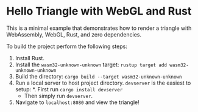 # Hello Triangle with WebGL and Rust

This is a minimal example that demonstrates how to render a triangle with WebAssembly, WebGL, Rust, and zero dependencies.

To build the project perform the following steps:

1. Install Rust.
2. Install the `wasm32-unknown-unknown` target: `rustup target add wasm32-unknown-unknown`
3. Build the directory: `cargo build --target wasm32-unknown-unknown`
4. Run a local server to host project directory. `devserver` is the easiest to setup:
    *. First run `cargo install devserver`
    * Then simply run `devserver`. 
5. Navigate to `localhost:8080` and view the triangle!
